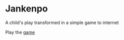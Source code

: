 # Jankenpo

A child's play transformed in a simple game to internet

Play the [game](http://www.beduardo.com/lab/game)
